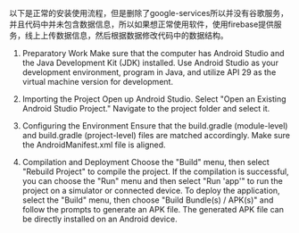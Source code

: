 以下是正常的安装使用流程，但是删除了google-services所以并没有谷歌服务，并且代码中并未包含数据信息，所以如果想正常使用软件，使用firebase提供服务，线上上传数据信息，然后根据数据修改代码中的数据结构。

1. Preparatory Work
Make sure that the computer has Android Studio and the Java Development Kit (JDK) installed. 
Use Android Studio as your development environment, program in Java, and utilize API 29 as the virtual machine version for development.

2. Importing the Project
Open up Android Studio.
Select "Open an Existing Android Studio Project."
Navigate to the project folder and select it.

3. Configuring the Environment
Ensure that the build.gradle (module-level) and build.gradle (project-level) files are matched accordingly.
Make sure the AndroidManifest.xml file is aligned.

4. Compilation and Deployment
Choose the "Build" menu, then select "Rebuild Project" to compile the project.
If the compilation is successful, you can choose the "Run" menu and then select "Run 'app'" to run the project on a simulator or connected device.
To deploy the application, select the "Build" menu, then choose "Build Bundle(s) / APK(s)" and follow the prompts to generate an APK file.
The generated APK file can be directly installed on an Android device.
